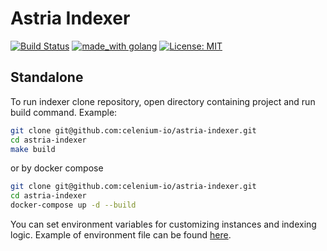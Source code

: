 # Astria Indexer
[![Build Status](https://github.com/celenium-io/astria-indexer/workflows/Build/badge.svg)](https://github.com/celenium-io/astria-indexer/actions?query=branch%3Amaster+workflow%3A%22Build%22)
[![made_with golang](https://img.shields.io/badge/made_with-golang-blue.svg)](https://golang.org/)
[![License: MIT](https://img.shields.io/badge/License-MIT-yellow.svg)](https://opensource.org/licenses/MIT)

## Standalone

To run indexer clone repository, open directory containing project and run build command. Example:

```bash
git clone git@github.com:celenium-io/astria-indexer.git
cd astria-indexer
make build
```

or by docker compose


```bash
git clone git@github.com:celenium-io/astria-indexer.git
cd astria-indexer
docker-compose up -d --build
```

You can set environment variables for customizing instances and indexing logic. Example of environment file can be found [here](.env.example).
